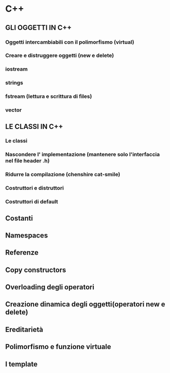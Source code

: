 # C++

## GLI OGGETTI IN C++
### Oggetti intercambiabili con il polimorfismo (virtual)
### Creare e distruggere oggetti (new e delete)
### iostream
### strings
### fstream (lettura e scrittura di files)
### vector

## LE CLASSI IN C++
### Le classi
### Nascondere l' implementazione (mantenere solo l'interfaccia nel file header .h)
### Ridurre la compilazione (chenshire cat-smile)
### Costruttori e distruttori
### Costruttori di default

## Costanti

## Namespaces

## Referenze

## Copy constructors

## Overloading degli operatori

## Creazione dinamica degli oggetti(operatori new e delete)

## Ereditarietà 

## Polimorfismo e funzione virtuale

## I template